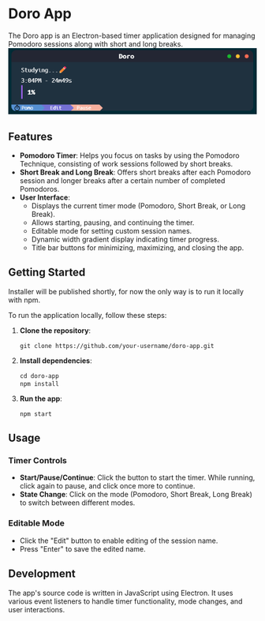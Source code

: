 # Doro App

The Doro app is an Electron-based timer application designed for managing Pomodoro sessions along with short and long breaks.
![Alt text](image.png)
## Features

- **Pomodoro Timer**: Helps you focus on tasks by using the Pomodoro Technique, consisting of work sessions followed by short breaks.
- **Short Break and Long Break**: Offers short breaks after each Pomodoro session and longer breaks after a certain number of completed Pomodoros.
- **User Interface**:
  - Displays the current timer mode (Pomodoro, Short Break, or Long Break).
  - Allows starting, pausing, and continuing the timer.
  - Editable mode for setting custom session names.
  - Dynamic width gradient display indicating timer progress.
  - Title bar buttons for minimizing, maximizing, and closing the app.

## Getting Started
Installer will be published shortly, for now the only way is to run it locally with npm.

To run the application locally, follow these steps:

1. **Clone the repository**:

    ```
    git clone https://github.com/your-username/doro-app.git
    ```

2. **Install dependencies**:

    ```
    cd doro-app
    npm install
    ```

3. **Run the app**:

    ```
    npm start
    ```

## Usage

### Timer Controls

- **Start/Pause/Continue**: Click the button to start the timer. While running, click again to pause, and click once more to continue.
- **State Change**: Click on the mode (Pomodoro, Short Break, Long Break) to switch between different modes.

### Editable Mode

- Click the "Edit" button to enable editing of the session name.
- Press "Enter" to save the edited name.

## Development

The app's source code is written in JavaScript using Electron. It uses various event listeners to handle timer functionality, mode changes, and user interactions.

 